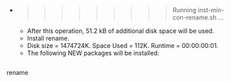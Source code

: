 * >>>>>>>>> Running inst-min-con-rename.sh ...
  * After this operation, 51.2 kB of additional disk space will be used.
  * Install rename.
  * Disk size = 1474724K. Space Used = 112K. Runtime = 00:00:00:01.
  * The following NEW packages will be installed:
  ```bash
rename
  ```
